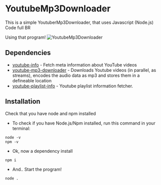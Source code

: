 # YoutubeMp3Downloader
This is a simple YoutuberMp3Downloader, that uses Javascript (Node.js)
Code full BR

Using that program!
![YoutubeMp3Downloader](https://user-images.githubusercontent.com/30308156/56085157-fee09a00-5e14-11e9-8d1f-b62712336b93.png)

## Dependencies

* [youtube-info](https://www.npmjs.com/package/youtube-info) - Fetch meta information about YouTube videos
* [youtube-mp3-downloader](https://www.npmjs.com/package/youtube-mp3-downloader) - Downloads Youtube videos (in parallel, as streams), encodes the audio data as mp3 and stores them in a defineable location
* [youtube-playlist-info](https://www.npmjs.com/package/youtube-playlist-info) - Youtube playlist information fetcher.

## Installation
Check that you have node and npm installed
- To check if you have Node.js/Npm installed, run this command in your terminal:
```
node -v
npm -v
```
- Ok, now a dependency install
```
npm i
```
- And.. Start the program!
```
node .
```
